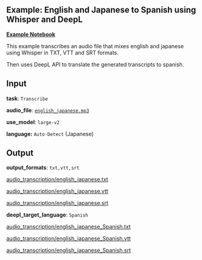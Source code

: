 ## Example: English and Japanese to Spanish using Whisper and DeepL

[**Example Notebook**](https://github.com/Carleslc/AudioToText/blob/master/examples/multi-language/multi-language-example.ipynb)

This example transcribes an audio file that mixes english and japanese using Whisper in TXT, VTT and SRT formats.

Then uses DeepL API to translate the generated transcripts to spanish.

## Input

**task**: `Transcribe`

**audio_file**: [`english_japanese.mp3`](https://carleslc.me/AudioToText/examples/multi-language/english_japanese.mp3)

**use_model**: `large-v2`

**language:** `Auto-Detect` (Japanese)

## Output

**output_formats**: `txt,vtt,srt`

[audio_transcription/english_japanese.txt](audio_transcription/english_japanese.txt)

[audio_transcription/english_japanese.vtt](audio_transcription/english_japanese.vtt)

[audio_transcription/english_japanese.srt](audio_transcription/english_japanese.srt)

**deepl_target_language**: `Spanish`

[audio_transcription/english_japanese_Spanish.txt](audio_transcription/english_japanese_Spanish.txt)

[audio_transcription/english_japanese_Spanish.vtt](audio_transcription/english_japanese_Spanish.vtt)

[audio_transcription/english_japanese_Spanish.srt](audio_transcription/english_japanese_Spanish.srt)

